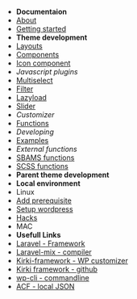 -   **Documentaion**
-   [About](/)
-   [Getting started](setup.md)
-   **Theme development** 
-   [Layouts](themeDevelopment/layouts/index.md)
-   [Components](themeDevelopment/components/index.md)
-   [Icon component](icons/index.md)
-   *Javascript plugins*
-   [Multiselect](themeDevelopment/javascriptPlugins/multiselect/index.md)
-   [Filter](themeDevelopment/javascriptPlugins/filter/index.md)
-   [Lazyload](themeDevelopment/javascriptPlugins/lazyload/index.md)
-   [Slider](themeDevelopment/javascriptPlugins/slider-use/index.md)
-   *Customizer*
-   [Functions](themeDevelopment/functions/index.md)
-   *Developing*
-   [Examples](themeDevelopment/examples/index.md)
-   *External functions*
-   [SBAMS functions](themeDevelopment/sbasm/index.md)
-   [SCSS functions](themeDevelopment/sass/index.md)
-   **Parent theme development** 
-   **Local environment**
-   Linux
-   [Add prerequisite](wordpressDevelopment/linux/addPrerequisite/index.md)
-   [Setup wordpress](wordpressDevelopment/linux/setupWordpress/index.md)
-   [Hacks](wordpressDevelopment/linux/composer/index.md)
-   MAC
-   **Usefull Links**
-   [Laravel - Framework](https://laravel.com/docs/9.x/) 
-   [Laravel-mix - compiler](https://laravel-mix.com/) 
-   [Kirki-framework - WP customizer](https://kirki.org/docs/setup/introduction/) 
-   [Kirki framework - github](https://github.com/kirki-framework)
-   [wp-cli - commandline](https://make.wordpress.org/cli/handbook/) 
-   [ACF - local JSON](https://www.advancedcustomfields.com/resources/register-fields-via-php/#example)